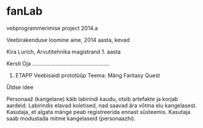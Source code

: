 fanLab
======

vebprogrammerimise project 2014.a

Veebirakenduse loomine aine, 2014 aasta, kevad

Kira Lurich, 
Arvutitehnika magistrand 1. aasta

Kersti Oja
…...............................................

1. ETAPP
Veebisaidi prototűűp
Teema: Mäng Fantasy Quest

Ȕldse idee

Personaaž (kangelane) käib labirindi kaudu, otsib artefakte ja korjab aardeid. Labirindis elavad koletised, nad saavad ära vōtma elu  kangelasest.
Kasutaja, et algata mänge peab registreerida ennast sűsteemis. Kasutaja saab modustada mitme kangelaseid (personaazhi).

